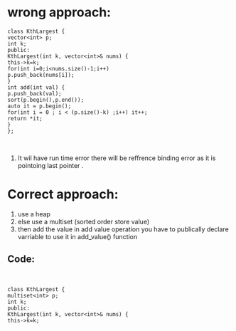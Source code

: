 # wrong approach:
```
class KthLargest {
vector<int> p;
int k;
public:
KthLargest(int k, vector<int>& nums) {
this->k=k;
for(int i=0;i<nums.size()-1;i++)
p.push_back(nums[i]);
}
int add(int val) {
p.push_back(val);
sort(p.begin(),p.end());
auto it = p.begin();
for(int i = 0 ; i < (p.size()-k) ;i++) it++;
return *it;
}
};
```
​
1. It wil have run time error there will be reffrence binding error as it is pointoing
last pointer .
​
# Correct approach:
1. use a heap
2. else use a multiset (sorted order store value)
3. then add the value in add value operation you have to publically declare varriable to use it in  add_value() function
## Code:
​
```
class KthLargest {
multiset<int> p;
int k;
public:
KthLargest(int k, vector<int>& nums) {
this->k=k;